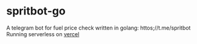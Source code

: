 # spritbot-go
A telegram bot for fuel price check written in golang: httos;//t.me/spritbot
Running serverless on [vercel](https://vercel.com)
